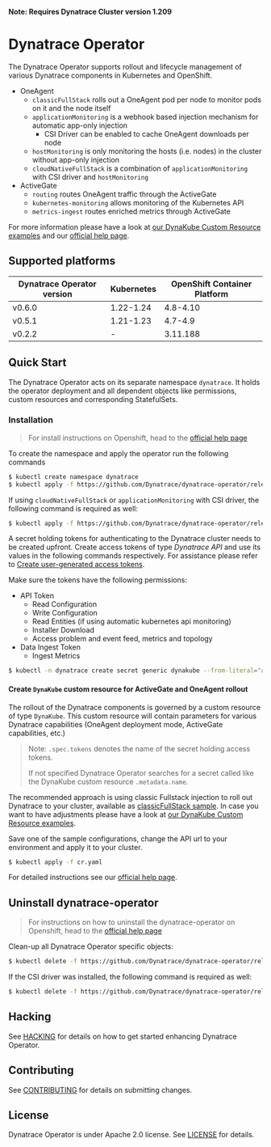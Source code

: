 **Note: Requires Dynatrace Cluster version 1.209**

# Dynatrace Operator

The Dynatrace Operator supports rollout and lifecycle management of various Dynatrace components in Kubernetes and OpenShift.

* OneAgent
  * `classicFullStack` rolls out a OneAgent pod per node to monitor pods on it and the node itself
  * `applicationMonitoring` is a webhook based injection mechanism for automatic app-only injection
    * CSI Driver can be enabled to cache OneAgent downloads per node
  * `hostMonitoring` is only monitoring the hosts (i.e. nodes) in the cluster without app-only injection
  * `cloudNativeFullStack` is a combination of `applicationMonitoring` with CSI driver and `hostMonitoring`
* ActiveGate
  * `routing` routes OneAgent traffic through the ActiveGate
  * `kubernetes-monitoring` allows monitoring of the Kubernetes API
  * `metrics-ingest` routes enriched metrics through ActiveGate

For more information please have a look at [our DynaKube Custom Resource examples](config/samples) and
our [official help page](https://www.dynatrace.com/support/help/setup-and-configuration/setup-on-container-platforms/kubernetes/).

## Supported platforms

| Dynatrace Operator version | Kubernetes | OpenShift Container Platform |
|----------------------------|------------|------------------------------|
| v0.6.0                     | 1.22-1.24  | 4.8-4.10                     |
| v0.5.1                     | 1.21-1.23  | 4.7-4.9                      |
| v0.2.2                     | -          | 3.11.188                     |

## Quick Start

The Dynatrace Operator acts on its separate namespace `dynatrace`. It holds the operator deployment and all dependent
objects like permissions, custom resources and corresponding StatefulSets.

### Installation

> For install instructions on Openshift, head to the
> [official help page](https://www.dynatrace.com/support/help/setup-and-configuration/setup-on-container-platforms/openshift/set-up-ocp-monitoring#set-up-openshift-monitoring)

To create the namespace and apply the operator run the following commands

```sh
$ kubectl create namespace dynatrace
$ kubectl apply -f https://github.com/Dynatrace/dynatrace-operator/releases/latest/download/kubernetes.yaml
```

If using `cloudNativeFullStack` or `applicationMonitoring` with CSI driver, the following command is required as well:
```sh
$ kubectl apply -f https://github.com/Dynatrace/dynatrace-operator/releases/latest/download/kubernetes-csi.yaml
```

A secret holding tokens for authenticating to the Dynatrace cluster needs to be created upfront. Create access tokens of
type *Dynatrace API* and use its values in the following commands respectively. For
assistance please refer
to [Create user-generated access tokens](https://www.dynatrace.com/support/help/get-started/access-tokens#create-api-token).

Make sure the tokens have the following permissions:
* API Token
  * Read Configuration
  * Write Configuration
  * Read Entities (if using automatic kubernetes api monitoring)
  * Installer Download
  * Access problem and event feed, metrics and topology
* Data Ingest Token
  * Ingest Metrics

```sh
$ kubectl -n dynatrace create secret generic dynakube --from-literal="apiToken=DYNATRACE_API_TOKEN" --from-literal="dataIngestToken=DATA_INGEST_TOKEN"
```

#### Create `DynaKube` custom resource for ActiveGate and OneAgent rollout

The rollout of the Dynatrace components is governed by a custom resource of type `DynaKube`. This custom resource will
contain parameters for various Dynatrace capabilities (OneAgent deployment mode, ActiveGate capabilities, etc.)

> Note: `.spec.tokens` denotes the name of the secret holding access tokens.
>
> If not specified Dynatrace Operator searches for a secret called like the DynaKube custom resource `.metadata.name`.

The recommended approach is using classic Fullstack injection to roll out Dynatrace to your cluster, available as [classicFullStack sample](config/samples/classicFullStack.yaml).
In case you want to have adjustments please have a look at [our DynaKube Custom Resource examples](config/samples).

Save one of the sample configurations, change the API url to your environment and apply it to your cluster.
```sh
$ kubectl apply -f cr.yaml
```

For detailed instructions see
our [official help page](https://www.dynatrace.com/support/help/setup-and-configuration/setup-on-container-platforms/kubernetes/).


## Uninstall dynatrace-operator

> For instructions on how to uninstall the dynatrace-operator on Openshift, head to the [official help page](https://www.dynatrace.com/support/help/setup-and-configuration/setup-on-container-platforms/openshift/set-up-ocp-monitoring#uninstall-dynatrace-operator)

Clean-up all Dynatrace Operator specific objects:
```sh
$ kubectl delete -f https://github.com/Dynatrace/dynatrace-operator/releases/latest/download/kubernetes.yaml
```

If the CSI driver was installed, the following command is required as well:
```sh
$ kubectl delete -f https://github.com/Dynatrace/dynatrace-operator/releases/latest/download/kubernetes-csi.yaml
```

## Hacking

See [HACKING](HACKING.md) for details on how to get started enhancing Dynatrace Operator.

## Contributing

See [CONTRIBUTING](CONTRIBUTING.md) for details on submitting changes.

## License

Dynatrace Operator is under Apache 2.0 license. See [LICENSE](LICENSE) for details.
